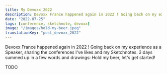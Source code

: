 ```yaml
---
title: My Devoxx 2022
description: Devoxx France happened again in 2022 ! Going back on my experience as a Speaker, sharing the conferences I've likes and my Sketchnotes.
date: "2022-07-25"
tags: [conference, sketchnote, devoxx]
image: "/images/hold-my-beer.jpeg"
translationKey: "post_devoxx_2022"
---
```


Devoxx France happened again in 2022 ! Going back on my experience as a Speaker, sharing the conferences I've likes and my Sketchnotes. 3 days summed up in a few words and drawings: Hold my beer, let's get started!

TODO
